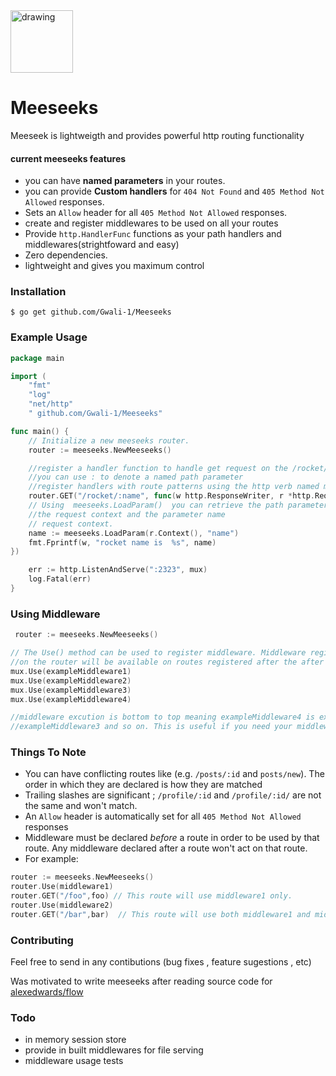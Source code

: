 <img src="https://upload.wikimedia.org/wikipedia/en/1/1d/Mr._Meeseeks.png" alt="drawing" width="100"/>

# Meeseeks

Meeseek is lightweigth and provides powerful http routing functionality

#### current meeseeks features

- you can have **named parameters** in your routes.
- you can provide **Custom handlers** for `404 Not Found` and `405 Method Not Allowed` responses.
- Sets an `Allow` header for all `405 Method Not Allowed` responses.
- create and register middlewares to be used on all your routes
- Provide `http.HandlerFunc` functions as your path handlers and middlewares(strightfoward and easy)
- Zero dependencies.
- lightweight and gives you maximum control

### Installation

```
$ go get github.com/Gwali-1/Meeseeks
```

### Example Usage

```go
package main

import (
    "fmt"
    "log"
    "net/http"
    " github.com/Gwali-1/Meeseeks"

func main() {
    // Initialize a new meeseeks router.
    router := meeseeks.NewMeeseeks()

    //register a handler function to handle get request on the /rocket/:name route
    //you can use : to denote a named path parameter
    //register handlers with route patterns using the http verb named methods on the meeseeks router (currently supports just GET and POST)
    router.GET("/rocket/:name", func(w http.ResponseWriter, r *http.Request) {
    // Using  meeseeks.LoadParam()  you can retrieve the path parameter specifed in you route with by passing
    //the request context and the parameter name
    // request context.
    name := meeseeks.LoadParam(r.Context(), "name")
    fmt.Fprintf(w, "rocket name is  %s", name)
})

    err := http.ListenAndServe(":2323", mux)
    log.Fatal(err)
}
```

### Using Middleware

```go
 router := meeseeks.NewMeeseeks()

// The Use() method can be used to register middleware. Middleware registered
//on the router will be available on routes registered after the after the middle are regitration.
mux.Use(exampleMiddleware1)
mux.Use(exampleMiddleware2)
mux.Use(exampleMiddleware3)
mux.Use(exampleMiddleware4)

//middleware excution is bottom to top meaning exampleMiddleware4 is executed first in the middleware chain then
//exampleMiddleware3 and so on. This is useful if you need your middleware to execute in a particular order

```

### Things To Note

- You can have conflicting routes like (e.g. `/posts/:id` and `posts/new`). The order in which they are declared is how they are matched
- Trailing slashes are significant ; `/profile/:id` and `/profile/:id/` are not the same and won't match.
- An `Allow` header is automatically set for all `405 Method Not Allowed` responses
- Middleware must be declared _before_ a route in order to be used by that route. Any middleware declared after a route won't act on that route.
- For example:

```go
router := meeseeks.NewMeeseeks()
router.Use(middleware1)
router.GET("/foo",foo) // This route will use middleware1 only.
router.Use(middleware2)
router.GET("/bar",bar)  // This route will use both middleware1 and middleware2.
```

### Contributing

Feel free to send in any contibutions (bug fixes , feature sugestions , etc)

Was motivated to write meeseeks after reading source code for  [alexedwards/flow](https://github.com/alexedwards/flow)

### Todo
- in memory session store
- provide in built middlewares for file serving
- middleware usage tests
